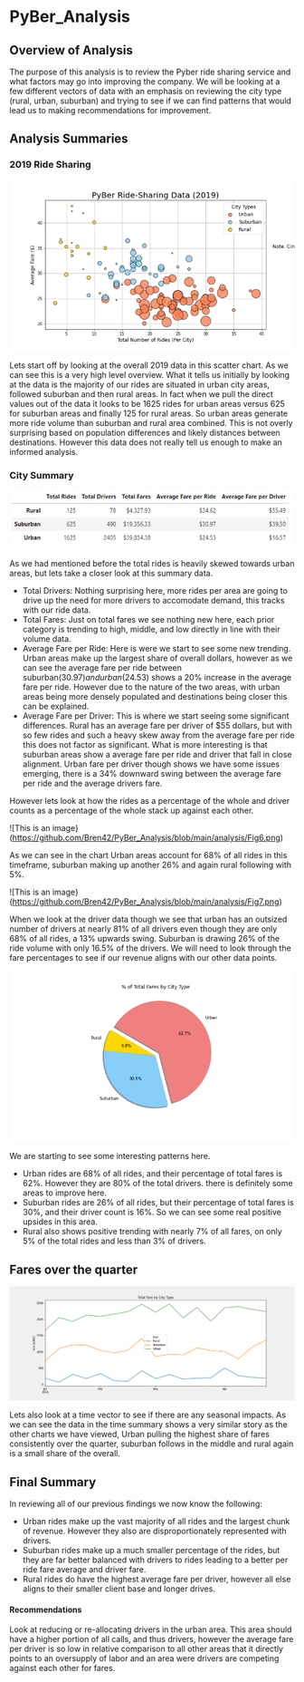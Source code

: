 # PyBer_Analysis

## **Overview of Analysis**

The purpose of this analysis is to review the Pyber ride sharing service and what factors may go into improving the company. We will be looking at a few different vectors of data with an emphasis on reviewing the city type (rural, urban, suburban) and trying to see if we can find patterns that would lead us to making recommendations for improvement.

## **Analysis Summaries**

### **2019 Ride Sharing**

![This is an image](https://github.com/Bren42/PyBer_Analysis/blob/main/analysis/Fig1.png)

Lets start off by looking at the overall 2019 data in this scatter chart. As we can see this is a very high level overview. What it tells us initially by looking at the data is the majority of our rides are situated in urban city areas, followed suburban and then rural areas. In fact when we pull the direct values out of the data it looks to be 1625 rides for urban areas versus 625 for suburban areas and finally 125 for rural areas. So urban areas generate more ride volume than suburban and rural area combined. This is not overly surprising based on population differences and likely distances between destinations. However this data does not really tell us enough to make an informed analysis. 

### **City Summary**

![This is an image](https://github.com/Bren42/PyBer_Analysis/blob/main/analysis/city%20type%20summary.png)

As we had mentioned before the total rides is heavily skewed towards urban areas, but lets take a closer look at this summary data.
- Total Drivers: Nothing surprising here, more rides per area are going to drive up the need for more drivers to accomodate demand, this tracks with our ride data.
- Total Fares: Just on total fares we see nothing new here, each prior category is trending to high, middle, and low directly in line with their volume data.
- Average Fare per Ride: Here is were we start to see some new trending. Urban areas make up the largest share of overall dollars, however as we can see the average fare per ride between suburban($30.97) and urban($24.53) shows a 20% increase in the average fare per ride. However due to the nature of the two areas, with urban areas being more densely populated and destinations being closer this can be explained. 
- Average Fare per Driver: This is where we start seeing some significant differences. Rural has an average fare per driver of $55 dollars, but with so few rides and such a heavy skew away from the average fare per ride this does not factor as significant. What is more interesting is that suburban areas show a average fare per ride and driver that fall in close alignment. Urban fare per driver though shows we have some issues emerging, there is a 34% downward swing between the average fare per ride and the average drivers fare.

However lets look at how the rides as a percentage of the whole and driver counts as a percentage of the whole stack up against each other.

![This is an image}(https://github.com/Bren42/PyBer_Analysis/blob/main/analysis/Fig6.png)

As we can see in the chart Urban areas account for 68% of all rides in this timeframe, suburban making up another 26% and again rural following with 5%.

![This is an image}(https://github.com/Bren42/PyBer_Analysis/blob/main/analysis/Fig7.png)

When we look at the driver data though we see that urban has an outsized number of drivers at nearly 81% of all drivers even though they are only 68% of all rides, a 13% upwards swing. Suburban is drawing 26% of the ride volume with only 16.5% of the drivers. We will need to look through the fare percentages to see if our revenue aligns with our other data points.

![This is an image](https://github.com/Bren42/PyBer_Analysis/blob/main/analysis/Fig5.png)

We are starting to see some interesting patterns here. 
- Urban rides are 68% of all rides, and their percentage of total fares is 62%. However they are 80% of the total drivers. there is definitely some areas to improve here.
- Suburban rides are 26% of all rides, but their percentage of total fares is 30%, and their driver count is 16%. So we can see some real positive upsides in this area.
- Rural also shows positive trending with nearly 7% of all fares, on only 5% of the total rides and less than 3% of drivers.

## Fares over the quarter
![This is an image](https://github.com/Bren42/PyBer_Analysis/blob/main/analysis/PyBer_fare_summary.png)

Lets also look at a time vector to see if there are any seasonal impacts.
As we can see the data in the time summary shows a very similar story as the other charts we have viewed, Urban pulling the highest share of fares consistently over the quarter, suburban follows in the middle and rural again is a small share of the overall.

## **Final Summary**
In reviewing all of our previous findings we now know the following:
- Urban rides make up the vast majority of all rides and the largest chunk of revenue. However they also are disproportionately represented with drivers.
- Suburban rides make up a much smaller percentage of the rides, but they are far better balanced with drivers to rides leading to a better per ride fare average and driver fare.
- Rural rides do have the highest average fare per driver, however all else aligns to their smaller client base and longer drives. 

#### Recommendations
Look at reducing or re-allocating drivers in the urban area. This area should have a higher portion of all calls, and thus drivers, however the average fare per driver is so low in relative comparison to all other areas that it directly points to an oversupply of labor and an area were drivers are competing against each other for fares.

